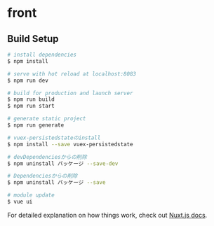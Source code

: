 # front

## Build Setup

```bash
# install dependencies
$ npm install

# serve with hot reload at localhost:8083
$ npm run dev

# build for production and launch server
$ npm run build
$ npm run start

# generate static project
$ npm run generate

# vuex-persistedstateのinstall
$ npm install --save vuex-persistedstate

# devDependenciesからの削除
$ npm uninstall パッケージ --save-dev

# Dependenciesからの削除
$ npm uninstall パッケージ --save

# module update
$ vue ui

```

For detailed explanation on how things work, check out [Nuxt.js docs](https://nuxtjs.org).
